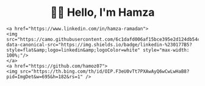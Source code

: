 <h1 align="center">🧑‍💻 Hello, I'm Hamza</h1>

<p align="center" dir="auto">

    <a href="https://www.linkedin.com/in/hamza-ramadan">
    <img src="https://camo.githubusercontent.com/6c1dafd006af15bce395e2d124db54c52a24827e7a8763b59314eeb97d5c6857/68747470733a2f2f696d672e736869656c64732e696f2f62616467652f6c696e6b6564696e2d2532333031373742353f7374796c653d666c6174266c6f676f3d6c696e6b6564696e266c6f676f436f6c6f723d7768697465" data-canonical-src="https://img.shields.io/badge/linkedin-%230177B5?style=flat&amp;logo=linkedin&amp;logoColor=white" style="max-width: 100%;"/>
    </a>
    <a href="https://github.com/hamoz07">
    <img src="https://th.bing.com/th/id/OIP.F3eU0vTt7PXAwAyQ6wCwLwHaB8?pid=ImgDet&w=695&h=182&rs=1" />
</a>
  </p>

<!--
**hamoz07/hamoz07** is a ✨ _special_ ✨ repository because its `README.md` (this file) appears on your GitHub profile.

Here are some ideas to get you started:

- 🔭 I’m currently working on ...
- 🌱 I’m currently learning ...
- 👯 I’m looking to collaborate on ...
- 🤔 I’m looking for help with ...
- 💬 Ask me about ...
- 📫 How to reach me: ...
- 😄 Pronouns: ...
- ⚡ Fun fact: ...
-->
